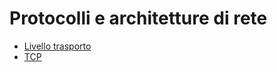 # Protocolli e architetture di rete

- [Livello trasporto](1-livello-trasporto/livello_trasporto.md)
- [TCP](2-tcp/TCP.md)